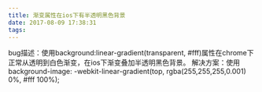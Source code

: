 ```yaml
---
title: 渐变属性在ios下有半透明黑色背景
date: 2017-08-09 17:38:31
tags:
---
```

bug描述：使用background:linear-gradient(transparent, #fff)属性在chrome下正常从透明到白色渐变，在ios下渐变叠加半透明黑色背景。
解决方案：使用background-image: -webkit-linear-gradient(top, rgba(255,255,255,0.001) 0%, #fff 100%);
